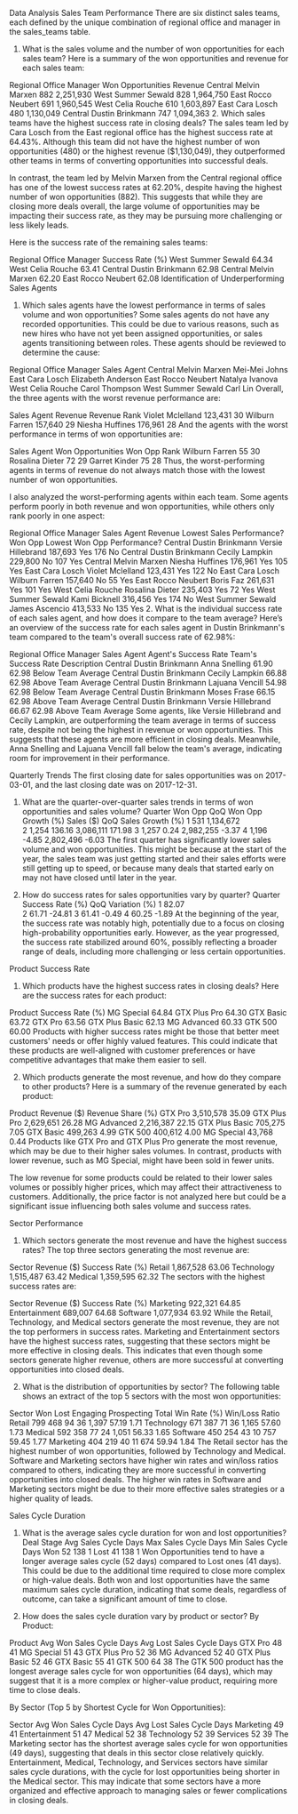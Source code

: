 Data Analysis
Sales Team Performance
There are six distinct sales teams, each defined by the unique combination of regional office and manager in the sales_teams table.

1. What is the sales volume and the number of won opportunities for each sales team?
Here is a summary of the won opportunities and revenue for each sales team:

Regional Office	Manager	Won Opportunities	Revenue
Central	Melvin Marxen	882	2,251,930
West	Summer Sewald	828	1,964,750
East	Rocco Neubert	691	1,960,545
West	Celia Rouche	610	1,603,897
East	Cara Losch	480	1,130,049
Central	Dustin Brinkmann	747	1,094,363
2. Which sales teams have the highest success rate in closing deals?
The sales team led by Cara Losch from the East regional office has the highest success rate at 64.43%.
Although this team did not have the highest number of won opportunities (480) or the highest revenue ($1,130,049), 
they outperformed other teams in terms of converting opportunities into successful deals.

In contrast, the team led by Melvin Marxen from the Central regional office has one of the lowest success rates at 62.20%, 
despite having the highest number of won opportunities (882). This suggests that while they are closing more deals overall, 
the large volume of opportunities may be impacting their success rate, as they may be pursuing more challenging or less likely leads.

Here is the success rate of the remaining sales teams:

Regional Office	Manager	Success Rate (%)
West	Summer Sewald	64.34
West	Celia Rouche	63.41
Central	Dustin Brinkmann	62.98
Central	Melvin Marxen	62.20
East	Rocco Neubert	62.08
Identification of Underperforming Sales Agents
1. Which sales agents have the lowest performance in terms of sales volume and won opportunities?
Some sales agents do not have any recorded opportunities. This could be due to various reasons,
such as new hires who have not yet been assigned opportunities, or sales agents transitioning between roles. These agents should be reviewed to determine the cause:

Regional Office	Manager	Sales Agent
Central	Melvin Marxen	Mei-Mei Johns
East	Cara Losch	Elizabeth Anderson
East	Rocco Neubert	Natalya Ivanova
West	Celia Rouche	Carol Thompson
West	Summer Sewald	Carl Lin
Overall, the three agents with the worst revenue performance are:

Sales Agent	Revenue	Revenue Rank
Violet Mclelland	123,431	30
Wilburn Farren	157,640	29
Niesha Huffines	176,961	28
And the agents with the worst performance in terms of won opportunities are:

Sales Agent	Won Opportunities	Won Opp Rank
Wilburn Farren	55	30
Rosalina Dieter	72	29
Garret Kinder	75	28
Thus, the worst-performing agents in terms of revenue do not always match those with the lowest number of won opportunities.

I also analyzed the worst-performing agents within each team. Some agents perform poorly in both revenue and won opportunities, while others only rank poorly in one aspect:

Regional Office	Manager	Sales Agent	Revenue	Lowest Sales Performance?	Won Opp	Lowest Won Opp Performance?
Central	Dustin Brinkmann	Versie Hillebrand	187,693	Yes	176	No
Central	Dustin Brinkmann	Cecily Lampkin	229,800	No	107	Yes
Central	Melvin Marxen	Niesha Huffines	176,961	Yes	105	Yes
East	Cara Losch	Violet Mclelland	123,431	Yes	122	No
East	Cara Losch	Wilburn Farren	157,640	No	55	Yes
East	Rocco Neubert	Boris Faz	261,631	Yes	101	Yes
West	Celia Rouche	Rosalina Dieter	235,403	Yes	72	Yes
West	Summer Sewald	Kami Bicknell	316,456	Yes	174	No
West	Summer Sewald	James Ascencio	413,533	No	135	Yes
2. What is the individual success rate of each sales agent, and how does it compare to the team average?
Here’s an overview of the success rate for each sales agent in Dustin Brinkmann's team compared to the team's overall success rate of 62.98%:

Regional Office	Manager	Sales Agent	Agent's Success Rate	Team's Success Rate	Description
Central	Dustin Brinkmann	Anna Snelling	61.90	62.98	Below Team Average
Central	Dustin Brinkmann	Cecily Lampkin	66.88	62.98	Above Team Average
Central	Dustin Brinkmann	Lajuana Vencill	54.98	62.98	Below Team Average
Central	Dustin Brinkmann	Moses Frase	66.15	62.98	Above Team Average
Central	Dustin Brinkmann	Versie Hillebrand	66.67	62.98	Above Team Average
Some agents, like Versie Hillebrand and Cecily Lampkin, are outperforming the team average in terms of success rate, 
despite not being the highest in revenue or won opportunities. This suggests that these agents are more efficient in closing deals.
Meanwhile, Anna Snelling and Lajuana Vencill fall below the team's average, indicating room for improvement in their performance.

Quarterly Trends
The first closing date for sales opportunities was on 2017-03-01, and the last closing date was on 2017-12-31.

1. What are the quarter-over-quarter sales trends in terms of won opportunities and sales volume?
Quarter	Won Opp	QoQ Won Opp Growth (%)	Sales ($)	QoQ Sales Growth (%)
1	531		1,134,672	
2	1,254	136.16	3,086,111	171.98
3	1,257	0.24	2,982,255	-3.37
4	1,196	-4.85	2,802,496	-6.03
The first quarter has significantly lower sales volume and won opportunities. This might be because at the start of the year,
the sales team was just getting started and their sales efforts were still getting up to speed, or because many deals that started early on may not have closed until later in the year.

3. How do success rates for sales opportunities vary by quarter?
Quarter	Success Rate (%)	QoQ Variation (%)
1	82.07	
2	61.71	-24.81
3	61.41	-0.49
4	60.25	-1.89
At the beginning of the year, the success rate was notably high, potentially due to a focus on closing high-probability opportunities early.
However, as the year progressed, the success rate stabilized around 60%, possibly reflecting a broader range of deals, including more challenging or less certain opportunities.

Product Success Rate
1. Which products have the highest success rates in closing deals?
Here are the success rates for each product:

Product	Success Rate (%)
MG Special	64.84
GTX Plus Pro	64.30
GTX Basic	63.72
GTX Pro	63.56
GTX Plus Basic	62.13
MG Advanced	60.33
GTK 500	60.00
Products with higher success rates might be those that better meet customers' needs or offer highly valued features. 
This could indicate that these products are well-aligned with customer preferences or have competitive advantages that make them easier to sell.

2. Which products generate the most revenue, and how do they compare to other products?
Here is a summary of the revenue generated by each product:

Product	Revenue ($)	Revenue Share (%)
GTX Pro	3,510,578	35.09
GTX Plus Pro	2,629,651	26.28
MG Advanced	2,216,387	22.15
GTX Plus Basic	705,275	7.05
GTX Basic	499,263	4.99
GTK 500	400,612	4.00
MG Special	43,768	0.44
Products like GTX Pro and GTX Plus Pro generate the most revenue, which may be due to their higher sales volumes. 
In contrast, products with lower revenue, such as MG Special, might have been sold in fewer units.

The low revenue for some products could be related to their lower sales volumes or possibly higher prices, which may affect their attractiveness to customers. 
Additionally, the price factor is not analyzed here but could be a significant issue influencing both sales volume and success rates.

Sector Performance
1. Which sectors generate the most revenue and have the highest success rates?
The top three sectors generating the most revenue are:

Sector	Revenue ($)	Success Rate (%)
Retail	1,867,528	63.06
Technology	1,515,487	63.42
Medical	1,359,595	62.32
The sectors with the highest success rates are:

Sector	Revenue ($)	Success Rate (%)
Marketing	922,321	64.85
Entertainment	689,007	64.68
Software	1,077,934	63.92
While the Retail, Technology, and Medical sectors generate the most revenue, they are not the top performers in success rates. 
Marketing and Entertainment sectors have the highest success rates, suggesting that these sectors might be more effective in closing deals. 
This indicates that even though some sectors generate higher revenue, others are more successful at converting opportunities into closed deals.

2. What is the distribution of opportunities by sector?
The following table shows an extract of the top 5 sectors with the most won opportunities:

Sector	Won	Lost	Engaging	Prospecting	Total	Win Rate (%)	Win/Loss Ratio
Retail	799	468	94	36	1,397	57.19	1.71
Technology	671	387	71	36	1,165	57.60	1.73
Medical	592	358	77	24	1,051	56.33	1.65
Software	450	254	43	10	757	59.45	1.77
Marketing	404	219	40	11	674	59.94	1.84
The Retail sector has the highest number of won opportunities, followed by Technology and Medical. 
Software and Marketing sectors have higher win rates and win/loss ratios compared to others, indicating they are more successful in converting opportunities into closed deals.
The higher win rates in Software and Marketing sectors might be due to their more effective sales strategies or a higher quality of leads.

Sales Cycle Duration
1. What is the average sales cycle duration for won and lost opportunities?
Deal Stage	Avg Sales Cycle Days	Max Sales Cycle Days	Min Sales Cycle Days
Won	52	138	1
Lost	41	138	1
Won Opportunities tend to have a longer average sales cycle (52 days) compared to Lost ones (41 days).
This could be due to the additional time required to close more complex or high-value deals.
Both won and lost opportunities have the same maximum sales cycle duration, indicating that some deals, regardless of outcome, can take a significant amount of time to close.

3. How does the sales cycle duration vary by product or sector?
By Product:

Product	Avg Won Sales Cycle Days	Avg Lost Sales Cycle Days
GTX Pro	48	41
MG Special	51	43
GTX Plus Pro	52	36
MG Advanced	52	40
GTX Plus Basic	52	46
GTX Basic	55	41
GTK 500	64	38
The GTK 500 product has the longest average sales cycle for won opportunities (64 days), which may suggest that it is a more complex or higher-value product, 
requiring more time to close deals.

By Sector (Top 5 by Shortest Cycle for Won Opportunities):

Sector	Avg Won Sales Cycle Days	Avg Lost Sales Cycle Days
Marketing	49	41
Entertainment	51	47
Medical	52	38
Technology	52	39
Services	52	39
The Marketing sector has the shortest average sales cycle for won opportunities (49 days), suggesting that deals in this sector close relatively quickly.
Entertainment, Medical, Technology, and Services sectors have similar sales cycle durations, with the cycle for lost opportunities being shorter in the Medical sector. 
This may indicate that some sectors have a more organized and effective approach to managing sales or fewer complications in closing deals.
